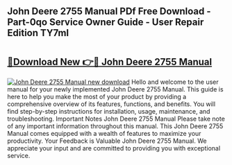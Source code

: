 ## John Deere 2755 Manual PDf Free Download - Part-0qo Service Owner Guide - User Repair Edition TY7mI

# <h2><a href="http://bc13022.oget.top/?id=John+Deere+2755+Manual">🔗Download New 👉🔴 John Deere 2755 Manual</a></h2>

[![John Deere 2755 Manual new download](https://i.imgur.com/5g1atiW.png)](http://bc13022.oget.top/?id=John+Deere+2755+Manual)
Hello and welcome to the user manual for your newly implemented John Deere 2755 Manual. This guide is here to help you make the most of your product by providing a comprehensive overview of its features, functions, and benefits. You will find step-by-step instructions for installation, usage, maintenance, and troubleshooting. Important Notes John Deere 2755 Manual Please take note of any important information throughout this manual. This John Deere 2755 Manual comes equipped with a wealth of features to maximize your productivity. Your Feedback is Valuable John Deere 2755 Manual. We appreciate your input and are committed to providing you with exceptional service.
